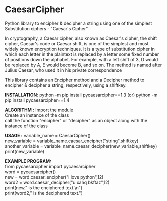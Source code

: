 # CaesarCipher
Python library to encipher &amp; decipher a string using one of the simplest Substitution ciphers - "Caesar's Cipher"

In cryptography, a Caesar cipher, also known as Caesar's cipher, the shift cipher, Caesar's code or Caesar shift, is one of the simplest and most widely known encryption techniques. It is a type of substitution cipher in which each letter in the plaintext is replaced by a letter some fixed number of positions down the alphabet. For example, with a left shift of 3, D would be replaced by A, E would become B, and so on. The method is named after Julius Caesar, who used it in his private correspondence

This library contains an Encipher method and a Decipher method to encipher & decipher a string, respectively, using a shiftkey.


<b>INSTALLATION</b>: python -m pip install pycaesarcipher==1.3 (or) python -m pip install pycaesarcipher==1.4

<b>ALGORITHM :</b> 
Import the module<br>
Create an instance of the class<br>
call the function "encipher" or "decipher" as an object along with the instance of the class<br>

<b>USAGE :</b> 
variable_name = CaesarCipher() <br>
new_variable = variable_name.caesar_encipher("string",shiftkey) <br>
another_variable = variable_name.caesar_decipher(new_variable,shiftkey) <br>
print(new_variable) <br>

<b>EXAMPLE PROGRAM:</b><br>
from pycaesarcipher import pycaesarcipher<br>
word = pycaesarcipher()<br>
new = word.caesar_encipher("i love python",12)<br>
word2 = word.caesar_decipher("u xahq bkftaz",12)<br>
print(new," is the enciphered text.\n")<br>
print(word2," is the deciphered text.")<br>
